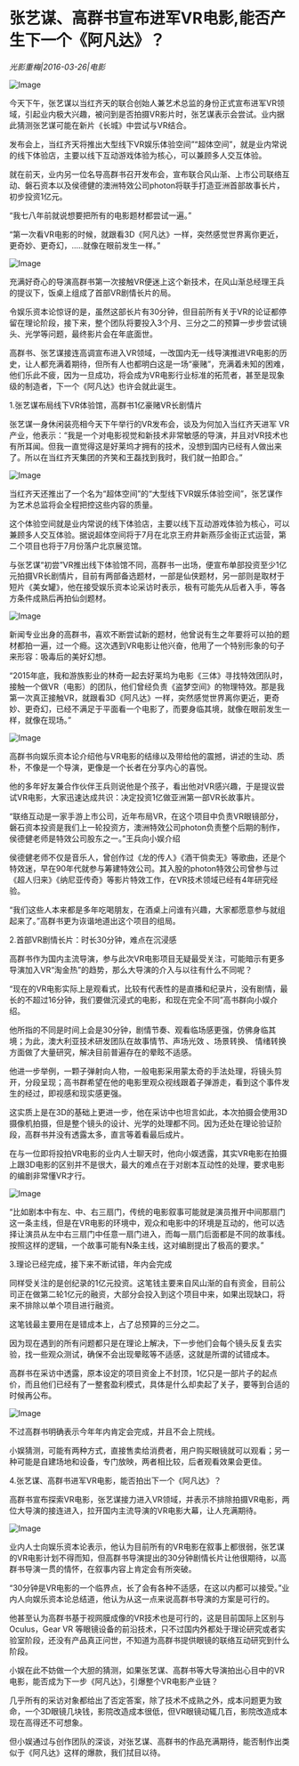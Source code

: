 # 张艺谋、高群书宣布进军VR电影,能否产生下一个《阿凡达》？

*光影重梅|2016-03-26|电影*

![Image](http://static.ylzbl.com/uploads/ueditor/php/upload/image/20170916/1505521706265598.jpeg)

今天下午，张艺谋以当红齐天的联合创始人兼艺术总监的身份正式宣布进军VR领域，引起业内极大兴趣，被问到是否拍摄VR影片时，张艺谋表示会尝试。业内据此猜测张艺谋可能在新片《长城》中尝试与VR结合。

发布会上，当红齐天将推出大型线下VR娱乐体验空间”“超体空间”，就是业内常说的线下体验店，主要以线下互动游戏体验为核心，可以兼顾多人交互体验。

就在前天，业内另一位名导高群书召开发布会，宣布联合风山渐、上市公司联络互动、磐石资本以及侯德健的澳洲特效公司photon将联手打造亚洲首部故事长片，初步投资1亿元。

“我七八年前就说想要把所有的电影题材都尝试一遍。”

“第一次看VR电影的时候，就跟看3D《阿凡达》一样，突然感觉世界离你更近，更奇妙、更奇幻，.....就像在眼前发生一样。”

![Image](http://si1.go2yd.com/get-image/0GiFsoER7VQ)

充满好奇心的导演高群书第一次接触VR便迷上这个新技术，在风山渐总经理王兵的提议下，饭桌上组成了首部VR剧情长片的局。

令娱乐资本论惊讶的是，虽然这部长片有30分钟，但目前所有关于VR的论证都停留在理论阶段，接下来，整个团队将要投入3个月、三分之二的预算一步步尝试镜头、光学等问题，最终影片会在年底面世。

高群书、张艺谋接连高调宣布进入VR领域，一改国内无一线导演推进VR电影的历史，让人都充满着期待，但所有人也都明白这是一场“豪赌”，充满着未知的困难，他们乐此不疲，因为一旦成功，将会成为VR电影行业标准的拓荒者，甚至是现象级的制造者，下一个《阿凡达》也许会就此诞生。

1.张艺谋布局线下VR体验馆，高群书1亿豪赌VR长剧情片

张艺谋一身休闲装亮相今天下午举行的VR发布会，谈及为何加入当红齐天进军 VR 产业，他表示：“我是一个对电影视觉和新技术非常敏感的导演，并且对VR技术也有所耳闻。但我一直觉得这是好莱坞才拥有的技术，没想到国内已经有人做出来了。所以在当红齐天集团的齐笑和王磊找到我时，我们就一拍即合。”

![Image](http://si1.go2yd.com/get-image/0GiFsmZXuQi)

当红齐天还推出了一个名为“超体空间”的“大型线下VR娱乐体验空间”，张艺谋作为艺术总监将会全程把控这些内容的质量。

这个体验空间就是业内常说的线下体验店，主要以线下互动游戏体验为核心，可以兼顾多人交互体验。据说超体空间将于7月在北京王府井新燕莎金街正式运营，第二个项目也将于7月份落户北京展览馆。

与张艺谋“初尝”VR推出线下体验馆不同，高群书一出场，便宣布单部投资至少1亿元拍摄VR长剧情片，目前有两部备选题材，一部是仙侠题材，另一部则是取材于短片《美女罐》，他在接受娱乐资本论采访时表示，极有可能先从后者入手，等各方条件成熟后再拍仙剑题材。

![Image](http://si1.go2yd.com/get-image/0GiFsh8XXeq)

新闻专业出身的高群书，喜欢不断尝试新的题材，他曾说有生之年要将可以拍的题材都拍一遍，过一个瘾。这次遇到VR电影让他兴奋，他用了一个特别形象的句子来形容：吸毒后的美好幻想。

“2015年底，我和游族影业的林奇一起去好莱坞为电影《三体》寻找特效团队时，接触一个做VR（电影）的团队，他们曾经负责《盗梦空间》的物理特效。那是我第一次真正接触VR，就跟看3D《阿凡达》一样，突然感觉世界离你更近，更奇妙、更奇幻，已经不满足于平面看一个电影了，而要身临其境，就像在眼前发生一样，就像在现场。”

![Image](http://si1.go2yd.com/get-image/0GiFsjjakkK)

高群书向娱乐资本论介绍他与VR电影的结缘以及带给他的震撼，讲述的生动、质朴，不像是一个导演，更像是一个长者在分享内心的喜悦。

他的多年好友兼合作伙伴王兵则说他是个孩子，看出他对VR感兴趣，于是提议尝试VR电影，大家迅速达成共识：决定投资1亿做亚洲第一部VR长故事片。

“联络互动是一家手游上市公司，近年布局VR，在这个项目中负责VR眼镜部分，磐石资本投资是我们上一轮投资方，澳洲特效公司photon负责整个后期的制作，侯德健老师是特效公司股东之一。”王兵向小娱介绍

侯德健老师不仅是音乐人，曾创作过《龙的传人》《酒干倘卖无》等歌曲，还是个特效迷，早在90年代就参与筹建特效公司。其入股的photon特效公司曾参与过《超人归来》《纳尼亚传奇》等影片特效工作，在VR技术领域已经有4年研究经验。

“我们这些人本来都是多年吃喝朋友，在酒桌上问谁有兴趣，大家都愿意参与就组起来了。”高群书更为诙谐地道出这个项目的组局。

2.首部VR剧情长片：时长30分钟，难点在沉浸感

高群书作为国内主流导演，参与此次VR电影项目无疑最受关注，可能暗示有更多导演加入VR“淘金热”的趋势，那么大导演的介入与以往有什么不同呢？

“现在的VR电影实际上是观看式，比较有代表性的是直播和纪录片，没有剧情，最长的不超过16分钟，我们要做沉浸式的电影，和现在完全不同”高书群向小娱介绍。

他所指的不同是时间上会是30分钟，剧情节奏、观看临场感更强，仿佛身临其境；为此，澳大利亚技术研发团队在故事情节、声场光效 、场景转换、 情绪转换方面做了大量研究，解决目前普遍存在的晕眩不适感。

他进一步举例，一颗子弹射向人物，一般电影采用蒙太奇的手法处理，将镜头剪开，分段呈现；高书群希望在他的电影里观众视线跟着子弹游走，看到这个事件发生的经过，即视感和现实感更强。

这实质上是在3D的基础上更进一步，他在采访中也坦言如此，本次拍摄会使用3D摄像机拍摄，但是整个镜头的设计、光学的处理都不同。因为还处在理论验证阶段，高群书并没有透露太多，直言等着看最后成片。

在与一位即将投拍VR电影的业内人士聊天时，他向小娱透露，其实VR电影在拍摄上跟3D电影的区别并不是很大，最大的难点在于对剧本互动性的处理，要求电影的编剧非常懂VR才行。

![Image](http://si1.go2yd.com/get-image/0GiFspTZp0S)

“比如剧本中有左、中、右三扇门，传统的电影叙事可能就是演员推开中间那扇门这一条主线，但是在VR电影的环境中，观众和电影中的环境是互动的，他可以选择让演员从左中右三扇门中任意一扇门进入，而每一扇门后面都是不同的故事线。按照这样的逻辑，一个故事可能有N条主线，这对编剧提出了极高的要求。”

3.理论已经完成，接下来不断试错，年内会完成

同样受关注的是创纪录的1亿元投资。这笔钱主要来自风山渐的自有资金，目前公司正在做第二轮1亿元的融资，大部分会投入到这个项目中来，如果出现缺口，将来不排除以单个项目进行融资。

这笔钱最主要用在是错成本上，占了总预算的三分之二。

因为现在遇到的所有问题都只是在理论上解决，下一步他们会每个镜头反复去实验，找一些观众测试，确保不会出现晕眩等不适感，这就是所谓的试错成本。

高群书在采访中透露，原本设定的项目资金上不封顶，1亿只是一部片子的起点价，而且他们已经有了一整套盈利模式，具体是什么却卖起了关子，要等到合适的时候再公布。

![Image](http://si1.go2yd.com/get-image/0GiFsih9Z7Q)

不过高群书明确表示今年年内肯定会完成，并且不会上院线。

小娱猜测，可能有两种方式，直接售卖给消费者，用户购买眼镜就可以观看；另一种可能是自建场地和设备，专门放映，两者相比较，后者观看效果会更佳。

4.张艺谋、高群书进军VR电影，能否拍出下一个《阿凡达》？

高群书宣布探索VR电影，张艺谋接力进入VR领域，并表示不排除拍摄VR电影，两位大导演的接连进入，拉开国内主流导演的VR电影大幕，让人充满期待。

![Image](http://si1.go2yd.com/get-image/0GiFslE02b2)

业内人士向娱乐资本论表示，他认为目前所有的VR电影在叙事上都很弱，张艺谋的VR电影计划不得而知，但高群书导演提出的30分钟剧情长片让他很期待，以高群书导演一贯的情怀，在叙事内容上肯定会有所突破。

“30分钟是VR电影的一个临界点，长了会有各种不适感，在这以内都可以接受。”业内人向娱乐资本论总结道，他认为从这一点来说高群书导演的方案是可行的。

他甚至认为高群书基于视网膜成像的VR技术也是可行的，这是目前国际上区别与Oculus，Gear VR 等眼镜设备的前沿技术，只不过国内外都处于理论研究或者实验室阶段，还没有产品真正问世，不知道为高群书提供眼镜的联络互动研究到什么阶段。

小娱在此不妨做一个大胆的猜测，如果张艺谋、高群书等大导演拍出心目中的VR电影，能否成为下一步《阿凡达》，引爆整个VR电影产业链？

几乎所有的采访对象都给出了否定答案，除了技术不成熟之外，成本问题更为致命，一个3D眼镜几块钱，影院改造成本很低，但VR眼镜动辄几百，影院改造成本现在高得还不可想象。

但小娱通过与创作团队的深谈，对张艺谋、高群书的作品充满期待，能否制作出类似于《阿凡达》这样的爆款，我们拭目以待。

